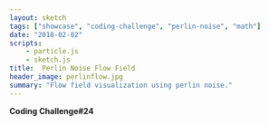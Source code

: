 ```yaml
---
layout: sketch
tags: ["showcase", "coding-challenge", "perlin-noise", "math"]
date: "2018-02-02"
scripts: 
    - particle.js
    - sketch.js    
title:  Perlin Noise Flow Field
header_image: perlinflow.jpg
summary: "Flow field visualization using perlin noise."
---
```


**Coding Challenge#24**
